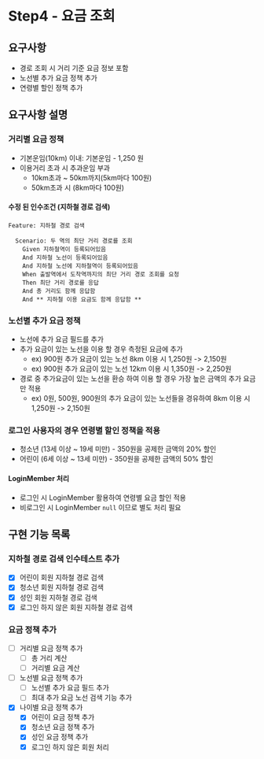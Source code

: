    # Step4 - 요금 조회

## 요구사항

- 경로 조회 시 거리 기준 요금 정보 포함
- 노선별 추가 요금 정책 추가
- 연령별 할인 정책 추가

## 요구사항 설명

### 거리별 요금 정책

- 기본운임(10km) 이내: 기본운임 - 1,250 원
- 이용거리 초과 시 추과운임 부과
    - 10km초과 ~ 50km까지(5km마다 100원)
    - 50km초과 시 (8km마다 100원)

#### 수정 된 인수조건 (지하철 경로 검색)

```text
Feature: 지하철 경로 검색

  Scenario: 두 역의 최단 거리 경로를 조회
    Given 지하철역이 등록되어있음
    And 지하철 노선이 등록되어있음
    And 지하철 노선에 지하철역이 등록되어있음
    When 출발역에서 도착역까지의 최단 거리 경로 조회를 요청
    Then 최단 거리 경로를 응답
    And 총 거리도 함께 응답함
    And ** 지하철 이용 요금도 함께 응답함 **
```

### 노선별 추가 요금 정책
- 노선에 추가 요금 필드를 추가
- 추가 요금이 있는 노선을 이용 할 경우 측정된 요금에 추가
  - ex) 900원 추가 요금이 있는 노선 8km 이용 시 1,250원 -> 2,150원
  - ex) 900원 추가 요금이 있는 노선 12km 이용 시 1,350원 -> 2,250원
- 경로 중 추가요금이 있는 노선을 환승 하여 이용 할 경우 가장 높은 금액의 추가 요금만 적용
  - ex) 0원, 500원, 900원의 추가 요금이 있는 노선들을 경유하여 8km 이용 시 1,250원 -> 2,150원

### 로그인 사용자의 경우 연령별 할인 정책을 적용
- 청소년 (13세 이상 ~ 19세 미만) - 350원을 공제한 금액의 20% 할인
- 어린이 (6세 이상 ~ 13세 미만) - 350원을 공제한 금액의 50% 할인

#### LoginMember 처리
- 로그인 시 LoginMember 활용하여 연령별 요금 할인 적용
- 비로그인 시 LoginMember `null` 이므로 별도 처리 필요

## 구현 기능 목록
### 지하철 경로 검색 인수테스트 추가
- [x] 어린이 회원 지하철 경로 검색
- [x] 청소년 회원 지하철 경로 검색
- [x] 성인 회원 지하철 경로 검색
- [x] 로그인 하지 않은 회원 지하철 경로 검색

### 요금 정책 추가
- [ ] 거리별 요금 정책 추가
  - [ ] 총 거리 계산
  - [ ] 거리별 요금 계산
- [ ] 노선별 요금 정책 추가
  - [ ] 노선별 추가 요금 필드 추가
  - [ ] 최대 추가 요금 노선 검색 기능 추가
- [x] 나이별 요금 정책 추가
  - [x] 어린이 요금 정책 추가
  - [x] 청소년 요금 정책 추가
  - [x] 성인 요금 정책 추가
  - [x] 로그인 하지 않은 회원 처리